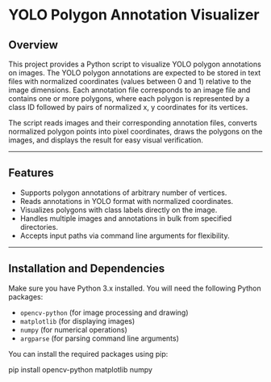 # YOLO Polygon Annotation Visualizer

## Overview

This project provides a Python script to visualize YOLO polygon annotations on images. The YOLO polygon annotations are expected to be stored in text files with normalized coordinates (values between 0 and 1) relative to the image dimensions. Each annotation file corresponds to an image file and contains one or more polygons, where each polygon is represented by a class ID followed by pairs of normalized x, y coordinates for its vertices.

The script reads images and their corresponding annotation files, converts normalized polygon points into pixel coordinates, draws the polygons on the images, and displays the result for easy visual verification.

---

## Features

- Supports polygon annotations of arbitrary number of vertices.
- Reads annotations in YOLO format with normalized coordinates.
- Visualizes polygons with class labels directly on the image.
- Handles multiple images and annotations in bulk from specified directories.
- Accepts input paths via command line arguments for flexibility.

---

## Installation and Dependencies

Make sure you have Python 3.x installed. You will need the following Python packages:

- `opencv-python` (for image processing and drawing)
- `matplotlib` (for displaying images)
- `numpy` (for numerical operations)
- `argparse` (for parsing command line arguments)

You can install the required packages using pip:

pip install opencv-python matplotlib numpy
